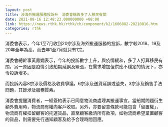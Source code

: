 ```yaml
---
layout: post
title: 涉海外搬運服務投訴升　消委會稱與多了人移民有關
date: 2021-08-16 12:48:23.000000000 +08:00
link: https://news.rthk.hk/rthk/ch/component/k2/1606082-20210816.htm
categories: rthk
---
```


消委會表示，今年1至7月收到20宗涉及海外搬運服務的投訴，數字較2018、19及20年全年為高，而去年1至7月就只有1宗。

消委會總幹事黃鳳嫺表示，今年的投訴數字上升，與疫情緩和，多了人打算移民有關，另一原因是疫情引致船期延誤及緊張，在需求增加但供應不穩定的情況下，亦令投訴增多。

而投訴內容8宗涉及價格及收費爭議，6宗涉及送貨延誤或遺失，3宗涉及銷售手法問題，其餘涉及服務質素。

消委會提醒消費者，一經簽約表示已同意物流商處理其搬運事宜，當船期問題衍生額外費用時，物流商有權向客戶收取。另外，亦要留意條款可能包含「留置權」，物流商有權扣留顧客的托運貨品，直至顧客繳清所有款項，如物流商希望棄置顧客的貨品，則需要先行通知顧客及給予合理時間回應。
